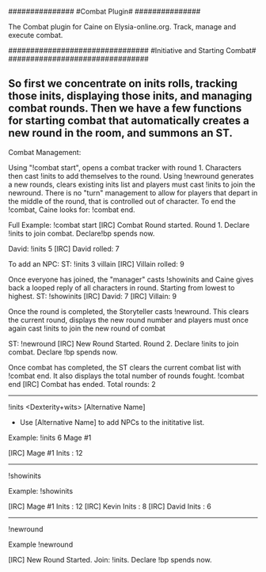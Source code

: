 ###############
#Combat Plugin#
###############

The Combat plugin for Caine on Elysia-online.org. Track, manage and execute combat.


################################
#Initiative and Starting Combat#
################################

So first we concentrate on inits rolls, tracking those inits, displaying those inits, and managing combat rounds. 
Then we have a few functions for starting combat that automatically creates a new round in the room, and summons an ST.
-------------
Combat Management:

Using "!combat start", opens a combat tracker with round 1. 
Characters then cast !inits to add themselves to the round.
Using !newround generates a new rounds, clears existing inits list and players must cast !inits to join the newround.
There is no "turn" management to allow for players that depart in the middle of the round, that is controlled out of character.
To end the !combat, Caine looks for: !combat end.

Full Example:
!combat start
[IRC] <Caine> Combat Round started. Round 1. Declare !inits to join combat. Declare!bp spends now.

David: !inits 5
[IRC] <Caine> David rolled: 7

To add an NPC:
ST: !inits 3 villain
[IRC] <Caine> Villain rolled: 9

Once everyone has joined, the "manager" casts !showinits and Caine gives back a looped reply of all characters in round. Starting from lowest to highest.
ST: !showinits
[IRC] <Caine> David: 7
[IRC] <Caine> Villain: 9


Once the round is completed, the Storyteller casts !newround. This clears the current round, displays the new round number
and players must once again cast !inits to join the new round of combat

ST: !newround
[IRC] <Caine> New Round Started. Round 2. Declare !inits to join combat. Declare !bp spends now.

Once combat has completed, the ST clears the current combat list with !combat end. It also displays the total number of rounds fought.
!combat end
[IRC] <Caine> Combat has ended. Total rounds: 2

-------------

!inits <Dexterity+wits> [Alternative Name]
* Use [Alternative Name] to add NPCs to the inititative list.

Example:
!inits 6 Mage #1

[IRC] <Caine> Mage #1 Inits : 12


-----------

!showinits

Example:
!showinits

[IRC] <Caine> Mage #1 Inits : 12
[IRC] <Caine> Kevin Inits   : 8
[IRC] <Caine> David Inits   : 6


-------------

!newround

Example
!newround

[IRC] <Caine> New Round Started. Join: !inits. Declare !bp spends now.
